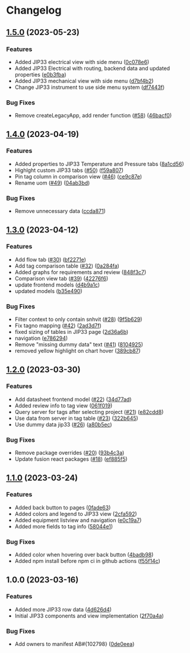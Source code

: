 # Changelog

## [1.5.0](https://github.com/equinor/spinedatasheetweb/compare/v1.4.0...v1.5.0) (2023-05-23)


### Features

* Added JIP33 electrical view with side menu ([0c078e6](https://github.com/equinor/spinedatasheetweb/commit/0c078e61814fb612367e3808f3ea6463c1f8212c))
* Added JIP33 Electrical with routing, backend data and updated properties ([e0b3fba](https://github.com/equinor/spinedatasheetweb/commit/e0b3fba132050c490b44a16786fbe9b00b87301d))
* Added JIP33 mechanical view with side menu ([d7bf4b2](https://github.com/equinor/spinedatasheetweb/commit/d7bf4b274fbc7799e674fc55f9d04bb3192ed40d))
* Change JIP33 instrument to use side menu system ([df7443f](https://github.com/equinor/spinedatasheetweb/commit/df7443f3a94a69e3b52730026e9157a3074691fb))


### Bug Fixes

* Remove createLegacyApp, add render function ([#58](https://github.com/equinor/spinedatasheetweb/issues/58)) ([46bacf0](https://github.com/equinor/spinedatasheetweb/commit/46bacf0ab0531b1872da6179bec05ac15ab8029a))

## [1.4.0](https://github.com/equinor/spinedatasheetweb/compare/v1.3.0...v1.4.0) (2023-04-19)


### Features

* Added properties to JIP33 Temperature and Pressure tabs ([8a1cd56](https://github.com/equinor/spinedatasheetweb/commit/8a1cd5659c5bcf56c614ec284fa36c2c56e98e8b))
* Highlght custom JIP33 tabs ([#50](https://github.com/equinor/spinedatasheetweb/issues/50)) ([f59a807](https://github.com/equinor/spinedatasheetweb/commit/f59a807d9cb520cba9bb3b270888fe88aff4cd75))
* Pin tag column in comparison view ([#46](https://github.com/equinor/spinedatasheetweb/issues/46)) ([ce9c87e](https://github.com/equinor/spinedatasheetweb/commit/ce9c87e825c521b42f03e5c616d23455297c3714))
* Rename uom ([#49](https://github.com/equinor/spinedatasheetweb/issues/49)) ([04ab3bd](https://github.com/equinor/spinedatasheetweb/commit/04ab3bd987cc5a260c047cb075deef035f27aa51))


### Bug Fixes

* Remove unnecessary data ([ccda871](https://github.com/equinor/spinedatasheetweb/commit/ccda8711e574dd71a68798e4bc3da89af692b589))

## [1.3.0](https://github.com/equinor/spinedatasheetweb/compare/v1.2.0...v1.3.0) (2023-04-12)


### Features

* Add flow tab ([#30](https://github.com/equinor/spinedatasheetweb/issues/30)) ([bf2271e](https://github.com/equinor/spinedatasheetweb/commit/bf2271e7a83f2d2eeb63290983ac798e23d96d9b))
* Add tag comparison table ([#32](https://github.com/equinor/spinedatasheetweb/issues/32)) ([0a284fa](https://github.com/equinor/spinedatasheetweb/commit/0a284fa126fbe37327d1f415ac0b7f950fef3b58))
* Added graphs for requirements and review ([848f3c7](https://github.com/equinor/spinedatasheetweb/commit/848f3c745a87b7d2ab731e9fcb6cae9533a16979))
* Comparison view tab ([#39](https://github.com/equinor/spinedatasheetweb/issues/39)) ([42276f6](https://github.com/equinor/spinedatasheetweb/commit/42276f69cec8cc2484020959056d04eef98fb42e))
* update frontend models ([d4b9a1c](https://github.com/equinor/spinedatasheetweb/commit/d4b9a1c669998d3b730cdc5217a65a0d78b744b4))
* updated models ([b35e490](https://github.com/equinor/spinedatasheetweb/commit/b35e490a40837c4a72a47f0179e327b3073cb2ef))


### Bug Fixes

* Filter context to only contain snhvit ([#28](https://github.com/equinor/spinedatasheetweb/issues/28)) ([9f5b629](https://github.com/equinor/spinedatasheetweb/commit/9f5b62995e21e0abca36f1ee50db110ebae2d8eb))
* Fix tagno mapping ([#42](https://github.com/equinor/spinedatasheetweb/issues/42)) ([2ad3d7f](https://github.com/equinor/spinedatasheetweb/commit/2ad3d7ff034958aa1ac0a1e31555cb3870d66ba4))
* fixed sizing of tables in JIP33 page ([2d36a6b](https://github.com/equinor/spinedatasheetweb/commit/2d36a6b83d99ef6ec2578a82b9d1d5aba138b6e0))
* navigation ([e786294](https://github.com/equinor/spinedatasheetweb/commit/e786294056d968941e75bd8d9e15ec6c9984bd4c))
* Remove "missing dummy data" text ([#41](https://github.com/equinor/spinedatasheetweb/issues/41)) ([8104925](https://github.com/equinor/spinedatasheetweb/commit/81049254b2f6b474ac111ec8f7ee6687370ab8df))
* removed yellow highlight on chart hover ([389cb87](https://github.com/equinor/spinedatasheetweb/commit/389cb872cd911c797e013ab0d0b4fc5a2a777c46))

## [1.2.0](https://github.com/equinor/spinedatasheetweb/compare/v1.1.0...v1.2.0) (2023-03-30)


### Features

* Add datasheet frontend model ([#22](https://github.com/equinor/spinedatasheetweb/issues/22)) ([34d77ad](https://github.com/equinor/spinedatasheetweb/commit/34d77add46c0c0618a2911c0762b8f862e751541))
* Added review info to tag view ([061f019](https://github.com/equinor/spinedatasheetweb/commit/061f01939d083e6358a4ec5bcecc8878aaedf6e3))
* Query server for tags after selecting project ([#21](https://github.com/equinor/spinedatasheetweb/issues/21)) ([e82cdd8](https://github.com/equinor/spinedatasheetweb/commit/e82cdd81ed153b28cff5b82aafa3d247cefc8e47))
* Use data from server in tag table ([#23](https://github.com/equinor/spinedatasheetweb/issues/23)) ([322b645](https://github.com/equinor/spinedatasheetweb/commit/322b6458b604a83ee96122bd452d5fad1690151f))
* Use dummy data jip33 ([#26](https://github.com/equinor/spinedatasheetweb/issues/26)) ([a80b5ec](https://github.com/equinor/spinedatasheetweb/commit/a80b5ec201d198a856c9980fac9b00eae43f1812))


### Bug Fixes

* Remove package overrides ([#20](https://github.com/equinor/spinedatasheetweb/issues/20)) ([93b4c3a](https://github.com/equinor/spinedatasheetweb/commit/93b4c3a2492a8f63e69485f12e75e9ddb77d91cf))
* Update fusion react packages ([#18](https://github.com/equinor/spinedatasheetweb/issues/18)) ([ef885f5](https://github.com/equinor/spinedatasheetweb/commit/ef885f5111b5937e96c60943f14b2c0552111e75))

## [1.1.0](https://github.com/equinor/spinedatasheetweb/compare/v1.0.0...v1.1.0) (2023-03-24)


### Features

* Added back button to pages ([0fade63](https://github.com/equinor/spinedatasheetweb/commit/0fade6367f54f5f1305c834fdf27ccaffa814592))
* Added colors and legend to JIP33 view ([2cfa592](https://github.com/equinor/spinedatasheetweb/commit/2cfa592e475518929a6143dd03c542e5c8aede11))
* Added equipment listview and navigation ([e0c19a7](https://github.com/equinor/spinedatasheetweb/commit/e0c19a7b265c4d1966f81e20c3e69542085331f0))
* Added more fields to tag info ([58044e1](https://github.com/equinor/spinedatasheetweb/commit/58044e1ad65df8ad166b8cc7362df7d5aeda20d4))


### Bug Fixes

* Added color when hovering over back button ([4badb98](https://github.com/equinor/spinedatasheetweb/commit/4badb9818864834aee68f23500c86d0d5d9dd916))
* Added npm install before npm ci in github actions ([f55f14c](https://github.com/equinor/spinedatasheetweb/commit/f55f14c2af3e1edd2a0648d862c155f673655190))

## 1.0.0 (2023-03-16)


### Features

* Added more JIP33 row data ([4d626d4](https://github.com/equinor/spinedatasheetweb/commit/4d626d435a5d2055c6f573731831fa3216b0914b))
* Initial JIP33 components and view implementation ([2f70a4a](https://github.com/equinor/spinedatasheetweb/commit/2f70a4aa1bb2885f64fc0603de39280a96f5730b))


### Bug Fixes

* Add owners to manifest AB#{102798} ([0de0eea](https://github.com/equinor/spinedatasheetweb/commit/0de0eead4f6bb02311c94498c104a7aadab09694))
